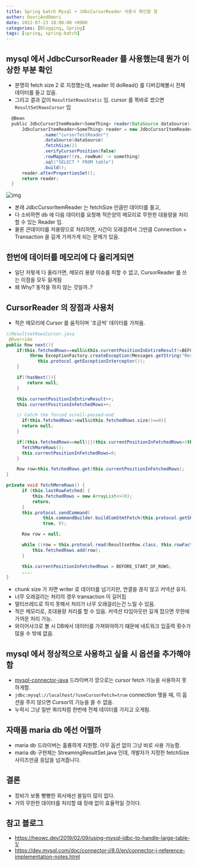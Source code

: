 ```yaml
---
title: Spring batch Mysql + JdbcCursorReader 사용시 확인할 점
author: OsoriAndOmori
date: 2022-07-23 18:00:00 +0900
categories: [Blogging, Spring]
tags: [spring, spring-batch]
---
```


## mysql 에서 JdbcCursorReader 를 사용했는데 뭔가 이상한 부분 확인
- 분명히 fetch size 2 로 지정했는데, reader 의 doRead() 를 디버깅해볼시 전체 데이터를 들고 있음.
- 그리고 결과 값이 `ResultSetRowsStatic` 임. cursor 를 똑바로 썼으면 `ResultSetRowsCursor` 임
```groovy
  @Bean
  public JdbcCursorItemReader<SomeThing> reader(DataSource dataSource) throws Exception {
      JdbcCursorItemReader<SomeThing> reader = new JdbcCursorItemReaderBuilder<SomeThing>()
              .name("cursorTestReader")
              .dataSource(dataSource)
              .fetchSize(2)
              .verifyCursorPosition(false)
              .rowMapper((rs, rowNum) -> something)
              .sql("SELECT * FROM table")
              .build();
      reader.afterPropertiesSet();
      return reader;
  }
```
![img](https://user-images.githubusercontent.com/22016317/181076582-ec14c8f5-61f4-48b6-94b2-4284d6bdcca0.png)
- 본래 JdbcCursorItemReader 는 fetchSize 만큼만 데이터를 들고,
- 다 소비하면 db 에 다음 데이터를 요청해 적은양의 메모리로 무한한 대용량을 처리 할 수 있는 Reader 임.
- 물론 큰데이터를 저용량으로 처리하면, 시간이 오래걸려서 그만큼 Connection + Transaction 을 길게 가져가게 되는 문제가 있음.

## 한번에 데이터를 메모리에 다 올리게되면
- 일단 저렇게 다 올라가면, 메모리 용량 이슈를 피할 수 없고, CursorReader 를 쓰는 이점을 모두 잃게됨
- 왜 Why? 동작을 하지 않는 것일까..?

## CursorReader 의 장점과 사용처
- 적은 메모리에 Cursor 를 움직이며 '조금씩' 데이터를 가져옴.
```java
//ResultsetRowsCursor.java
 @Override
public Row next(){
    if(this.fetchedRows==null&&this.currentPositionInEntireResult!=BEFORE_START_OF_ROWS){
         throw ExceptionFactory.createException(Messages.getString("ResultSet.Operation_not_allowed_after_ResultSet_closed_144"),
            this.protocol.getExceptionInterceptor());
    }

    if(!hasNext()){
        return null;
    }

    this.currentPositionInEntireResult++;
    this.currentPositionInFetchedRows++;

    // Catch the forced scroll-passed-end
      if(this.fetchedRows!=null&&this.fetchedRows.size()==0){
      return null;
    }

    if((this.fetchedRows==null)||(this.currentPositionInFetchedRows>(this.fetchedRows.size()-1))){
      fetchMoreRows();
      this.currentPositionInFetchedRows=0;
    }

    Row row=this.fetchedRows.get(this.currentPositionInFetchedRows);
}
```
```java
private void fetchMoreRows() {
      if (this.lastRowFetched) {
          this.fetchedRows = new ArrayList<>(0);
          return;
      }
      this.protocol.sendCommand(
              this.commandBuilder.buildComStmtFetch(this.protocol.getSharedSendPacket(), this.owner.getOwningStatementServerId(), numRowsToFetch),
              true, 0);

      Row row = null;

      while ((row = this.protocol.read(ResultsetRow.class, this.rowFactory)) != null) {
          this.fetchedRows.add(row);
      }

      this.currentPositionInFetchedRows = BEFORE_START_OF_ROWS;
      ....
}
```

- chunk size 가 차면 writer 로 데이터를 넘기지만, 연결을 끊지 않고 커넥션 유지.
- 너무 오래걸리는 처리의 경우 transaction 이 길어짐
- 멀티쓰레드로 하지 못해서 처리가 너무 오래걸리는건 느릴 수 있음.
- 적은 메모리로, 초대용량 처리를 할 수 있음. 커넥션 타임아웃만 길게 잡으면 무한에 가까운 처리 가능.
- 와이어샤크로 볼 시 DB에서 데이터를 가져와야하기 떄문에 네트워크 입출력 횟수가 많을 수 밖에 없음.

## mysql 에서 정상적으로 사용하고 싶을 시 옵션을 추가해야함
- [mysql-connector-java](https://dev.mysql.com/doc/connector-j/8.0/en/connector-j-reference-implementation-notes.html) 드라이버가 깡으로는 cursor fetch 기능을 사용하지 못하게함.
- `jdbc:mysql://localhost/?useCursorFetch=true` connection 맺을 때, 이 옵션을 주지 않으면 Cursor의 기능을 쓸 수 없음.
- 누락시 그냥 일반 쿼리처럼 한번에 전체 데이터를 가지고 오게됨.

## 자매품 maria db 에선 어떨까
- maria db 드라이버는 훌륭하게 지원함. 아무 옵션 없이 그냥 바로 사용 가능함.
- maria db 구현체는 StreamingResultSet.java 인데, 개발자가 지정한 fetchSize 사이즈만큼 응답을 넘겨줍니다.

## 결론
- 장비가 보통 빵빵한 회사에선 쓸일이 많이 없다.
- 거의 무한한 데이터를 처리할 떄 장애 없이 효율적일 것이다.

## 참고 블로그
- https://heowc.dev/2019/02/09/using-mysql-jdbc-to-handle-large-table-1/
- https://dev.mysql.com/doc/connector-j/8.0/en/connector-j-reference-implementation-notes.html
